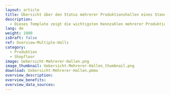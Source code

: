 ```yaml
---
layout: article
title: Übersicht über den Status mehrerer Produktionshallen eines Standortes
description: 
  - Dieses Template zeigt die wichtigsten Kennzahlen mehrerer Produktionshallen auf einen Blick. Es beinhaltet Informationen, wie den Status der einzelnen Linien sowie Metainformationen zu den aktuellen Aufträgen.
lang: de
weight: 1000
isDraft: false
ref: Overview-Multiple-Halls
category:
  - Produktion
  - Shopfloor
image: Uebersicht-Mehrerer-Hallen.png
image_thumbnail: Uebersicht-Mehrerer-Hallen_thumbnail.png
download: Uebersicht-Mehrerer-Hallen.pbmx
overview_description:
overview_benefits:
overview_data_sources:
---
```

